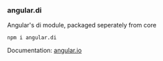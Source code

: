 ### angular.di
Angular's di module, packaged seperately from core

`npm i angular.di`

Documentation: [angular.io](https://angular.io/docs/ts/latest/api/#!?query=reflective)

